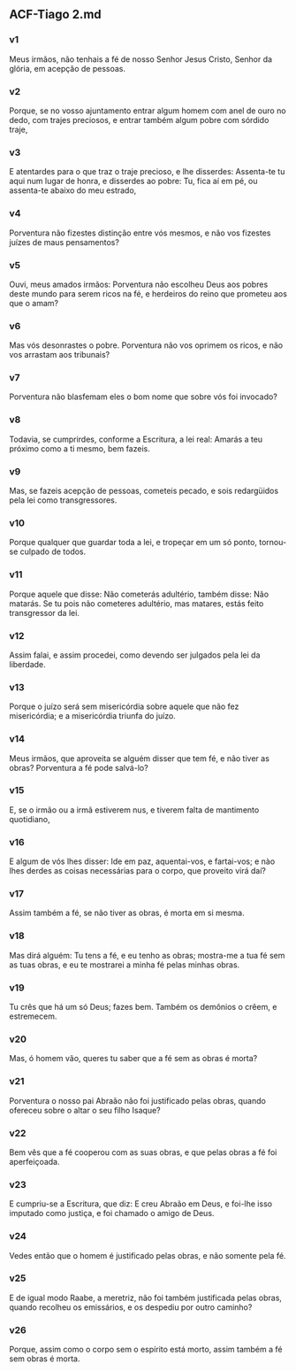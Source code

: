## ACF-Tiago 2.md
### v1
 Meus irmãos, não tenhais a fé de nosso Senhor Jesus Cristo, Senhor da glória, em acepção de pessoas.
### v2
 Porque, se no vosso ajuntamento entrar algum homem com anel de ouro no dedo, com trajes preciosos, e entrar também algum pobre com sórdido traje,
### v3
 E atentardes para o que traz o traje precioso, e lhe disserdes: Assenta-te tu aqui num lugar de honra, e disserdes ao pobre: Tu, fica aí em pé, ou assenta-te abaixo do meu estrado,
### v4
 Porventura não fizestes distinção entre vós mesmos, e não vos fizestes juízes de maus pensamentos?
### v5
 Ouvi, meus amados irmãos: Porventura não escolheu Deus aos pobres deste mundo para serem ricos na fé, e herdeiros do reino que prometeu aos que o amam?
### v6
 Mas vós desonrastes o pobre. Porventura não vos oprimem os ricos, e não vos arrastam aos tribunais?
### v7
 Porventura não blasfemam eles o bom nome que sobre vós foi invocado?
### v8
 Todavia, se cumprirdes, conforme a Escritura, a lei real: Amarás a teu próximo como a ti mesmo, bem fazeis.
### v9
 Mas, se fazeis acepção de pessoas, cometeis pecado, e sois redargüidos pela lei como transgressores.
### v10
 Porque qualquer que guardar toda a lei, e tropeçar em um só ponto, tornou-se culpado de todos.
### v11
 Porque aquele que disse: Não cometerás adultério, também disse: Não matarás. Se tu pois não cometeres adultério, mas matares, estás feito transgressor da lei.
### v12
 Assim falai, e assim procedei, como devendo ser julgados pela lei da liberdade.
### v13
 Porque o juízo será sem misericórdia sobre aquele que não fez misericórdia; e a misericórdia triunfa do juízo.
### v14
 Meus irmãos, que aproveita se alguém disser que tem fé, e não tiver as obras? Porventura a fé pode salvá-lo?
### v15
 E, se o irmão ou a irmã estiverem nus, e tiverem falta de mantimento quotidiano,
### v16
 E algum de vós lhes disser: Ide em paz, aquentai-vos, e fartai-vos; e nào lhes derdes as coisas necessárias para o corpo, que proveito virá daí?
### v17
 Assim também a fé, se não tiver as obras, é morta em si mesma.
### v18
 Mas dirá alguém: Tu tens a fé, e eu tenho as obras; mostra-me a tua fé sem as tuas obras, e eu te mostrarei a minha fé pelas minhas obras.
### v19
 Tu crês que há um só Deus; fazes bem. Também os demônios o crêem, e estremecem.
### v20
 Mas, ó homem vão, queres tu saber que a fé sem as obras é morta?
### v21
 Porventura o nosso pai Abraão não foi justificado pelas obras, quando ofereceu sobre o altar o seu filho Isaque?
### v22
 Bem vês que a fé cooperou com as suas obras, e que pelas obras a fé foi aperfeiçoada.
### v23
 E cumpriu-se a Escritura, que diz: E creu Abraão em Deus, e foi-lhe isso imputado como justiça, e foi chamado o amigo de Deus.
### v24
 Vedes então que o homem é justificado pelas obras, e não somente pela fé.
### v25
 E de igual modo Raabe, a meretriz, não foi também justificada pelas obras, quando recolheu os emissários, e os despediu por outro caminho?
### v26
 Porque, assim como o corpo sem o espírito está morto, assim também a fé sem obras é morta.
